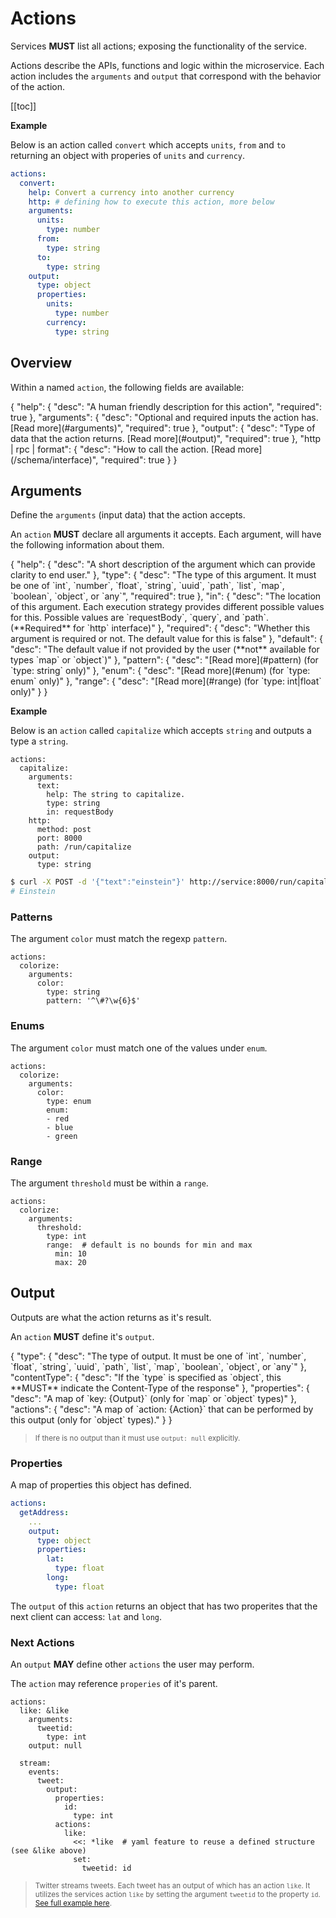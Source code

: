 # Actions

Services **MUST** list all actions; exposing the functionality of the service.

Actions describe the APIs, functions and logic within the microservice. Each action includes the `arguments` and `output` that correspond with the behavior of the action.

[[toc]]

**Example**

Below is an action called `convert` which accepts `units`, `from` and `to` returning an object with properies of `units` and `currency`.

```yaml
actions:
  convert:
    help: Convert a currency into another currency
    http: # defining how to execute this action, more below
    arguments:
      units:
        type: number
      from:
        type: string
      to:
        type: string
    output:
      type: object
      properties:
        units:
          type: number
        currency:
          type: string
```

## Overview

Within a named `action`, the following fields are available:

<json-table>
<p>
{
    "help": {
        "desc": "A human friendly description for this action",
        "required": true
    },
    "arguments": {
        "desc": "Optional and required inputs the action has. [Read more](#arguments)",
        "required": true
    },
    "output": {
        "desc": "Type of data that the action returns. [Read more](#output)",
        "required": true
    },
    "http | rpc | format": {
        "desc": "How to call the action. [Read more](/schema/interface)",
        "required": true
    }
}
</p>
</json-table>

## Arguments

<Badge text="actions.$.arguments" type="tip"/> <Badge text="actions.$.events.$.arguments" type="tip"/>

Define the `arguments` (input data) that the action accepts.

An `action` **MUST** declare all arguments it accepts. Each argument, will have the following information about them.

<json-table>
<p>
{
    "help": {
        "desc": "A short description of the argument which can provide clarity to end user."
    },
    "type": {
        "desc": "The type of this argument. It must be one of `int`, `number`, `float`, `string`, `uuid`, `path`, `list`, `map`, `boolean`, `object`, or `any`",
        "required": true
    },
    "in": {
        "desc": "The location of this argument. Each execution strategy provides different possible values for this. Possible values are `requestBody`, `query`, and `path`. (**Required** for `http` interface)"
    },
    "required": {
        "desc": "Whether this argument is required or not. The default value for this is false"
    },
    "default": {
        "desc": "The default value if not provided by the user (**not** available for types `map` or `object`)"
    },
    "pattern": {
        "desc": "[Read more](#pattern) (for `type: string` only)"
    },
    "enum": {
        "desc": "[Read more](#enum) (for `type: enum` only)"
    },
    "range": {
        "desc": "[Read more](#range) (for `type: int|float` only)"
    }
}
</p>
</json-table>

**Example**

Below is an `action` called `capitalize` which accepts `string` and outputs a type a `string`.

```yaml{4-7}
actions:
  capitalize:
    arguments:
      text:
        help: The string to capitalize.
        type: string
        in: requestBody
    http:
      method: post
      port: 8000
      path: /run/capitalize
    output:
      type: string
```

```bash
$ curl -X POST -d '{"text":"einstein"}' http://service:8000/run/capitalize
# Einstein
```


### Patterns

<Badge text="actions.$.arguments.$.pattern" type="tip"/> <Badge text="actions.$.events.$.arguments.$.pattern" type="tip"/>

The argument `color` must match the regexp `pattern`.

```yaml{6}
actions:
  colorize:
    arguments:
      color:
        type: string
        pattern: '^\#?\w{6}$'
```

### Enums

<Badge text="actions.$.arguments.$.enum" type="tip"/> <Badge text="actions.$.events.$.arguments.$.enum" type="tip"/>


The argument `color` must match one of the values under `enum`.

```yaml{6-9}
actions:
  colorize:
    arguments:
      color:
        type: enum
        enum:
        - red
        - blue
        - green
```

### Range

<Badge text="actions.$.arguments.$.range" type="tip"/> <Badge text="actions.$.events.$.arguments.$.range" type="tip"/>

The argument `threshold` must be within a `range`.

```yaml{6,7,8}
actions:
  colorize:
    arguments:
      threshold:
        type: int
        range:  # default is no bounds for min and max
          min: 10
          max: 20
```


## Output


<Badge text="actions.$.arguments.$.output" type="tip"/> <Badge text="actions.$.events.$.arguments.$.output" type="tip"/>


Outputs are what the action returns as it's result.

An `action` **MUST** define it's `output`.

<json-table>
<p>
{
    "type": {
        "desc": "The type of output. It must be one of `int`, `number`, `float`, `string`, `uuid`, `path`, `list`, `map`, `boolean`, `object`, or `any`"
    },
    "contentType": {
        "desc": "If the `type` is specified as `object`, this **MUST** indicate the Content-Type of the response"
    },
    "properties": {
        "desc": "A map of `key: {Output}` (only for `map` or `object` types)"
    },
    "actions": {
        "desc": "A map of `action: {Action}` that can be performed by this output (only for `object` types)."
    }
}
</p>
</json-table>

> <small>If there is no output than it must use `output: null` explicitly.</small>

### Properties

<Badge text="actions.$.arguments.$.output.properties" type="tip"/> <Badge text="actions.$.events.$.arguments.$.output.properties" type="tip"/>


A map of properties this object has defined.

```yaml
actions:
  getAddress:
    ...
    output:
      type: object
      properties:
        lat:
          type: float
        long:
          type: float
```

The `output` of this `action` returns an object that has two properites that the next client can access: `lat` and `long`.



### Next Actions

<Badge text="actions.$.arguments.$.output.actions" type="tip"/> <Badge text="actions.$.events.$.arguments.$.output.actions" type="tip"/>

An `output` **MAY** define other `actions` the user may perform. 

The `action` may reference `properies` of it's parent.

```yaml{4,16-19}
actions:
  like: &like
    arguments:
      tweetid:
        type: int
    output: null

  stream:
    events:
      tweet:
        output:
          properties:
            id:
              type: int
          actions:
            like: 
              <<: *like  # yaml feature to reuse a defined structure (see &like above)
              set:
                tweetid: id
```

> <small>Twitter streams tweets. Each tweet has an output of which has an action `like`. It utilizes the services action `like` by setting the argument `tweetid` to the property `id`. [See full example here](https://github.com/microservice/twitter/blob/da79f0f75f0b23d257cb3b8678d8f0d558f9432b/microservice.yml#L126-L145).</small>

